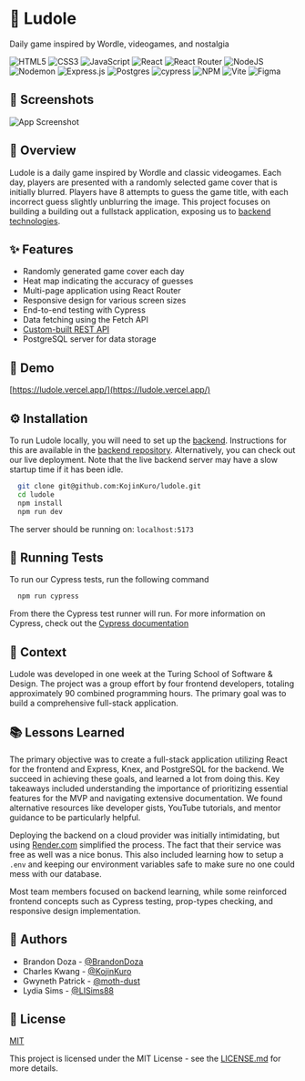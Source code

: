 
# 👾 Ludole

Daily game inspired by Wordle, videogames, and nostalgia

![HTML5](https://img.shields.io/badge/html5-%23E34F26.svg?style=for-the-badge&logo=html5&logoColor=white)
![CSS3](https://img.shields.io/badge/css3-%231572B6.svg?style=for-the-badge&logo=css3&logoColor=white)
![JavaScript](https://img.shields.io/badge/javascript-%23323330.svg?style=for-the-badge&logo=javascript&logoColor=%23F7DF1E)
![React](https://img.shields.io/badge/react-%2320232a.svg?style=for-the-badge&logo=react&logoColor=%2361DAFB)
![React Router](https://img.shields.io/badge/React_Router-CA4245?style=for-the-badge&logo=react-router&logoColor=white)
![NodeJS](https://img.shields.io/badge/node.js-6DA55F?style=for-the-badge&logo=node.js&logoColor=white)
![Nodemon](https://img.shields.io/badge/NODEMON-%23323330.svg?style=for-the-badge&logo=nodemon&logoColor=%BBDEAD)
![Express.js](https://img.shields.io/badge/express.js-%23404d59.svg?style=for-the-badge&logo=express&logoColor=%2361DAFB)
![Postgres](https://img.shields.io/badge/postgres-%23316192.svg?style=for-the-badge&logo=postgresql&logoColor=white)
![cypress](https://img.shields.io/badge/-cypress-%23E5E5E5?style=for-the-badge&logo=cypress&logoColor=058a5e)
![NPM](https://img.shields.io/badge/NPM-%23CB3837.svg?style=for-the-badge&logo=npm&logoColor=white)
![Vite](https://img.shields.io/badge/vite-%23646CFF.svg?style=for-the-badge&logo=vite&logoColor=white)
![Figma](https://img.shields.io/badge/figma-%23F24E1E.svg?style=for-the-badge&logo=figma&logoColor=white)
## 📸 Screenshots

![App Screenshot](https://github.com/KojinKuro/ludole/assets/11234292/b39639a0-5457-4c81-a913-ca50da9994f8)

## 📝 Overview

Ludole is a daily game inspired by Wordle and classic videogames. Each day, players are presented with a randomly selected game cover that is initially blurred. Players have 8 attempts to guess the game title, with each incorrect guess slightly unblurring the image. This project focuses on building a building out a fullstack application, exposing us to [backend technologies](https://github.com/KojinKuro/ludole-api).
## ✨ Features

- Randomly generated game cover each day
- Heat map indicating the accuracy of guesses
- Multi-page application using React Router
- Responsive design for various screen sizes
- End-to-end testing with Cypress
- Data fetching using the Fetch API
- [Custom-built REST API](https://github.com/KojinKuro/ludole-api)
- PostgreSQL server for data storage
## 🎥 Demo

[https://ludole.vercel.app/](https://ludole.vercel.app/)

## ⚙️ Installation

To run Ludole locally, you will need to set up the [backend](https://github.com/KojinKuro/ludole-api). Instructions for this are available in the [backend repository](https://github.com/KojinKuro/ludole-api). Alternatively, you can check out our live deployment. Note that the live backend server may have a slow startup time if it has been idle.

```bash
  git clone git@github.com:KojinKuro/ludole.git
  cd ludole
  npm install
  npm run dev
```

The server should be running on: `localhost:5173`
## 🧪 Running Tests

To run our Cypress tests, run the following command

```bash
  npm run cypress
```

From there the Cypress test runner will run. For more information on Cypress, check out the [Cypress documentation](https://www.cypress.io/)
## 🏫 Context

Ludole was developed in one week at the Turing School of Software & Design. The project was a group effort by four frontend developers, totaling approximately 90 combined programming hours. The primary goal was to build a comprehensive full-stack application.
## 📚 Lessons Learned

The primary objective was to create a full-stack application utilizing React for the frontend and Express, Knex, and PostgreSQL for the backend. We succeed in achieving these goals, and learned a lot from doing this. Key takeaways included understanding the importance of prioritizing essential features for the MVP and navigating extensive documentation. We found alternative resources like developer gists, YouTube tutorials, and mentor guidance to be particularly helpful.

Deploying the backend on a cloud provider was initially intimidating, but using [Render.com](https://render.com/) simplified the process. The fact that their service was free as well was a nice bonus. This also included learning how to setup a `.env` and keeping our environment variables safe to make sure no one could mess with our database.

Most team members focused on backend learning, while some reinforced frontend concepts such as Cypress testing, prop-types checking, and responsive design implementation.


## 👥 Authors

- Brandon Doza - [@BrandonDoza](https://github.com/BrandonDoza)
- Charles Kwang - [@KojinKuro](https://github.com/KojinKuro)
- Gwyneth Patrick - [@moth-dust](https://github.com/moth-dust)
- Lydia Sims - [@LISims88](https://github.com/LISims88)
## 📄 License

[MIT](https://choosealicense.com/licenses/mit/)

This project is licensed under the MIT License - see the [LICENSE.md](./LICENSE.md) for more details.
